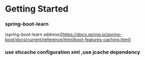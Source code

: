 # Getting Started

### spring-boot-learn

(spring-boot-learn address)[https://docs.spring.io/spring-boot/docs/current/reference/html/boot-features-caching.html]

### use ehcache configuration xml ,use jcache dependency
